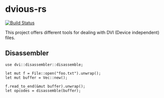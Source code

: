 # dvious-rs

[![Build Status](https://travis-ci.org/Rentier/dvious-rs.svg?branch=master)](https://travis-ci.org/Rentier/dvious-rs)

This project offers different tools for dealing with DVI (Device independent) files.

## Disassembler

    use dvi::disassembler::disassemble;

    let mut f = File::open("foo.txt").unwrap();
    let mut buffer = Vec::new();

    f.read_to_end(&mut buffer).unwrap();
    let opcodes = disassemble(buffer);